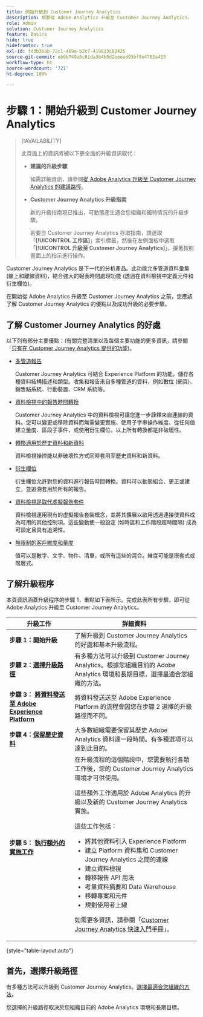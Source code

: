 ```yaml
---
title: 開始升級到 Customer Journey Analytics
description: 規劃從 Adobe Analytics 升級至 Customer Journey Analytics。
role: Admin
solution: Customer Journey Analytics
feature: Basics
hide: true
hidefromtoc: true
exl-id: fd3b36ab-72c1-469a-b2c7-419813c82425
source-git-commit: eb9b749a5c61da3b4b5d2eeeed93bf5e4702a415
workflow-type: ht
source-wordcount: '721'
ht-degree: 100%

---
```


# 步驟 1：開始升級到 Customer Journey Analytics

>[!AVAILABILITY]
>
>此頁面上的資訊將被以下更全面的升級資訊取代： <ul><li>**建議的升級步驟**<p>如需詳細資訊，請參閱[從 Adobe Analytics 升級至 Customer Journey Analytics 的建議路徑](/help/getting-started/cja-upgrade/cja-upgrade-recommendations.md)。</p></li><li>**Customer Journey Analytics 升級指南**<p>新的升級指南現已推出，可動態產生適合您組織和獨特情況的升級步驟。</p><p>若要自 Customer Journey Analytics 存取指南，請選取「**[!UICONTROL 工作區]**」索引標籤，然後在左側面板中選取「**[!UICONTROL 升級至 Customer Journey Analytics]**」。接著按照畫面上的指示進行操作。</p></li></ul>

Customer Journey Analytics 是下一代的分析產品。此功能允多管道資料彙集 (線上和離線資料)，結合強大的報表時間處理功能 (透過在資料檢視中定義元件和衍生欄位)。

在開始從 Adob&#x200B;&#x200B;e Analytics 升級至 Customer Journey Analytics 之前，您應該了解 Customer Journey Analytics 的優點以及成功升級的必要步驟。

## 了解 Customer Journey Analytics 的好處

以下列有部分主要優點：(有關完整清單以及每個主要功能的更多資訊，請參閱「[只有在 Customer Journey Analytics 提供的功能](/help/getting-started/aa-vs-cja/cja-aa.md#adobe-customer-journey-analytics-features-not-available-in-adobe-analytics))。

* [多管道報告](/help/getting-started/aa-to-cja-user.md#changes-to-data-architecture)

  Customer Journey Analytics 可結合 Experience Platform 的功能，儲存各種資料結構描述和類型。收集和報告來自多種管道的資料，例如數位 (網頁)、銷售點系統、行動裝置、CRM 系統等。

* [資料檢視中的報告時間轉換](/help/getting-started/aa-vs-cja/vrs-dataview-sandbox-adc.md#customer-journey-analytics-data-views)

  Customer Journey Analytics 中的資料檢視可讓您進一步詮釋來自連線的資料。您可以變更或移除資料而無需變更實施、使用子字串操作維度、從任何值建立量度、區段子事件，或使用衍生欄位。以上所有轉換都是非破壞性。

* [轉換適用於歷史資料和新資料](/help/getting-started/aa-vs-cja/vrs-dataview-sandbox-adc.md)

  資料檢視操控能以非破壞性方式同時套用至歷史資料和新資料。

* [衍生欄位](/help/data-views/derived-fields/derived-fields.md)

  衍生欄位允許對您的資料進行報告時間轉換。資料可以動態組合、更正或建立，並追溯套用於所有的報告。

* [資料檢視是取代虛擬報告套件](/help/getting-started/aa-to-cja-user.md#changes-to-the-concept-of-virtual-report-suites)

  資料檢視運用現有的虛擬報告套裝概念，並將其擴展以啟用透過連接使資料成為可用的其他控制項。這些變動使一般設定 (如時區和工作階段超時間隔) 成為可設定且具有追溯性。

* [無限制的客戶維度和量度](/help/getting-started/aa-to-cja-user.md#changes-to-the-concept-of-evars-and-props)

  值可以是數字、文字、物件、清單，或所有這些的混合。維度可能是嵌套式或階層式。

## 了解升級程序

<!-- Include a graphic of the end-to-end process, as well as links to each step of the process -->
本頁資訊涵蓋升級程序的步驟 1，重點如下表所示。完成此表所有步驟，即可從 Adob&#x200B;&#x200B;e Analytics 升級至 Customer Journey Analytics。

| 升級工作 | 詳細資料 |
|---------|----------|
| <span class="preview">**步驟 1：開始升級**</span> | <span class="preview">了解升級到 Customer Journey Analytics 的好處和基本升級流程。</span> |
| **步驟 2：[選擇升級路徑](/help/getting-started/cja-upgrade/cja-upgrade-path.md)** | 有多種方法可以升級到 Customer Journey Analytics。根據您組織目前的 Adob&#x200B;&#x200B;e Analytics 環境和長期目標，選擇最適合您組織的方法。 |
| **步驟 3： [將資料發送至 Adob&#x200B;&#x200B;e Experience Platform](/help/getting-started/cja-upgrade/cja-upgrade-send-to-platform.md)** | 將資料發送送至 Adob&#x200B;&#x200B;e Experience Platform 的流程會因您在步驟 2 選擇的升級路徑而不同。 |
| **步驟 4：[保留歷史資料](/help/getting-started/cja-upgrade/cja-upgrade-historical-data.md)** | 大多數組織需要保留其歷史 Adob&#x200B;&#x200B;e Analytics 資料達一段時間。有多種選項可以達到此目的。 |
| **步驟 5： [執行額外的實施工作](/help/getting-started/cja-getting-started.md)** | 在升級流程的這個階段中，您需要執行各類工作後，您的 Customer Journey Analytics 環境才可供使用。<p>這些額外工作適用於 Adob&#x200B;&#x200B;e Analytics 的升級以及新的 Customer Journey Analytics 實施。</p><p>這些工作包括：</p><ul><li>將其他資料引入 Experience Platform</li><li>建立 Platform 資料集和 Customer Journey Analytics 之間的連線</li><li>建立資料檢視</li><li>轉移報告 API 用法</li><li>考量資料摘要和 Data Warehouse</li><li>移轉專案和元件</li><li>規劃使用者上線</li></ul> <p>如需更多資訊，請參閱「[Customer Journey Analytics 快速入門手冊](/help/getting-started/cja-getting-started.md)」。 |

{style="table-layout:auto"}

## 首先，選擇升級路徑

有多種方法可以升級到 Customer Journey Analytics。[選擇最適合您組織的方法](/help/getting-started/cja-upgrade/cja-upgrade-path.md)。

您選擇的升級路徑取決於您組織目前的 Adob&#x200B;&#x200B;e Analytics 環境和長期目標。
